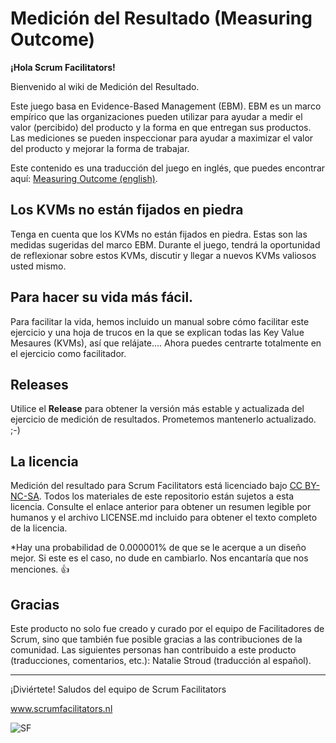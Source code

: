 # Medición del Resultado (Measuring Outcome)

**¡Hola Scrum Facilitators!**

Bienvenido al wiki de Medición del Resultado.

Este juego basa en Evidence-Based Management (EBM). EBM es un marco empírico que las organizaciones pueden utilizar para ayudar a medir el valor (percibido) del producto y la forma en que entregan sus productos. Las mediciones se pueden inspeccionar para ayudar a maximizar el valor del producto y mejorar la forma de trabajar.

Este contenido es una traducción del juego en inglés, que puedes encontrar aquí: [Measuring Outcome (english)](https://github.com/ScrumFacilitators/measuringoutcome-en).

## Los KVMs no están fijados en piedra

Tenga en cuenta que los KVMs no están fijados en piedra. Estas son las medidas sugeridas del marco EBM. Durante el juego, tendrá la oportunidad de reflexionar sobre estos KVMs, discutir y llegar a nuevos KVMs valiosos usted mismo. 

## Para hacer su vida más fácil.

Para facilitar la vida, hemos incluido un manual sobre cómo facilitar este ejercicio y una hoja de trucos en la que se explican todas las Key Value Mesaures (KVMs), así que relájate.... Ahora puedes centrarte totalmente en el ejercicio como facilitador. 

## Releases

Utilice el **Release** para obtener la versión más estable y actualizada del ejercicio de medición de resultados. Prometemos mantenerlo actualizado. ;-)

## La licencia

Medición del resultado para Scrum Facilitators está licenciado bajo [CC BY-NC-SA](https://creativecommons.org/licenses/by-nc-sa/4.0/deed.es). Todos los materiales de este repositorio están sujetos a esta licencia. Consulte el enlace anterior para obtener un resumen legible por humanos y el archivo LICENSE.md incluido para obtener el texto completo de la licencia.

*Hay una probabilidad de 0.000001% de que se le acerque a un diseño mejor. Si este es el caso, no dude en cambiarlo. Nos encantaría que nos menciones. 👍 

## Gracias
Este producto no solo fue creado y curado por el equipo de Facilitadores de Scrum, sino que también fue posible gracias a las contribuciones de la comunidad. Las siguientes personas han contribuido a este producto (traducciones, comentarios, etc.): Natalie Stroud (traducción al español).

***

¡Diviértete!
Saludos del equipo de Scrum Facilitators

www.scrumfacilitators.nl

![SF](https://www.scrumfacilitators.nl/wp-content/uploads/2020/04/cropped-SCRUMFACILITATOR_Mesa-de-trabajo-1-150x150-1-1.png)
